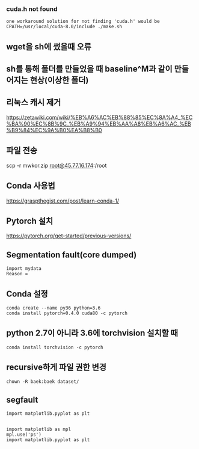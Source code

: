 ### cuda.h not found
	one workaround solution for not finding 'cuda.h' would be
	CPATH=/usr/local/cuda-8.0/include ./make.sh

## wget을 sh에 썼을때 오류

## sh를 통해 폴더를 만들었을 때 baseline^M과 같이 만들어지는 현상(이상한 폴더)

## 리눅스 캐시 제거
https://zetawiki.com/wiki/%EB%A6%AC%EB%88%85%EC%8A%A4_%EC%BA%90%EC%8B%9C_%EB%A9%94%EB%AA%A8%EB%A6%AC_%EB%B9%84%EC%9A%B0%EA%B8%B0

## 파일 전송
scp -r mwkor.zip root@45.77.16.174:/root

## Conda 사용법
https://graspthegist.com/post/learn-conda-1/

## Pytorch 설치
https://pytorch.org/get-started/previous-versions/

## Segmentation fault(core dumped)
	import mydata
	Reason = 
	
## Conda 설정
	conda create --name py36 python=3.6
	conda install pytorch=0.4.0 cuda80 -c pytorch
## python 2.7이 아니라 3.6에 torchvision 설치할 때
	conda install torchvision -c pytorch
## recursive하게 파일 권한 변경
	chown -R baek:baek dataset/
## segfault 
	import matplotlib.pyplot as plt
	
	
	import matplotlib as mpl
	mpl.use('ps')
	import matplotlib.pyplot as plt
